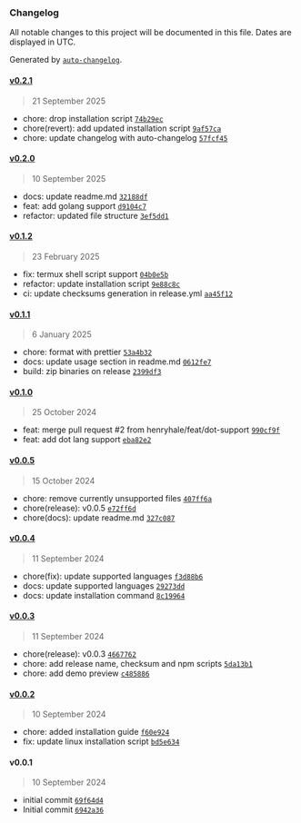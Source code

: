 ### Changelog

All notable changes to this project will be documented in this file. Dates are displayed in UTC.

Generated by [`auto-changelog`](https://github.com/CookPete/auto-changelog).

#### [v0.2.1](https://github.com/henryhale/depgraph/compare/v0.2.0...v0.2.1)

> 21 September 2025

- chore: drop installation script [`74b29ec`](https://github.com/henryhale/depgraph/commit/74b29ec22aacca5a45c56c67c05c52c0d93cd70e)
- chore(revert): add updated installation script [`9af57ca`](https://github.com/henryhale/depgraph/commit/9af57ca1363457db747db02025fca9b1ecc7a9c3)
- chore: update changelog with auto-changelog [`57fcf45`](https://github.com/henryhale/depgraph/commit/57fcf4518053f38255ae58d80b08a1f86e009be9)

#### [v0.2.0](https://github.com/henryhale/depgraph/compare/v0.1.2...v0.2.0)

> 10 September 2025

- docs: update readme.md [`32188df`](https://github.com/henryhale/depgraph/commit/32188dfb85f122c6e7a68acb201c2c7f42c1b5d8)
- feat: add golang support [`d9104c7`](https://github.com/henryhale/depgraph/commit/d9104c720a7f79a8c7311038d6fe768cd6409cca)
- refactor: updated file structure [`3ef5dd1`](https://github.com/henryhale/depgraph/commit/3ef5dd14355d2d4ac5e8861ff95c7e3ac66d5445)

#### [v0.1.2](https://github.com/henryhale/depgraph/compare/v0.1.1...v0.1.2)

> 23 February 2025

- fix: termux shell script support [`04b0e5b`](https://github.com/henryhale/depgraph/commit/04b0e5bd8cfc0c4c8eb4261ec9d9f264beee8004)
- refactor:  update installation script [`9e88c8c`](https://github.com/henryhale/depgraph/commit/9e88c8c8813de3edbe25519abe77d41244d48eea)
- ci: update checksums generation in release.yml [`aa45f12`](https://github.com/henryhale/depgraph/commit/aa45f12666353227cde2822589e9f091aa0dd9c7)

#### [v0.1.1](https://github.com/henryhale/depgraph/compare/v0.1.0...v0.1.1)

> 6 January 2025

- chore: format with prettier [`53a4b32`](https://github.com/henryhale/depgraph/commit/53a4b324c3b0ee183b867b62704dc2f32c95f8af)
- docs: update usage section in readme.md [`0612fe7`](https://github.com/henryhale/depgraph/commit/0612fe71793a42e1bdcfa2d04f79f326479a9d6c)
- build: zip binaries on release [`2399df3`](https://github.com/henryhale/depgraph/commit/2399df3c20e390a81d2bf5ec001e6411c5a2d581)

#### [v0.1.0](https://github.com/henryhale/depgraph/compare/v0.0.5...v0.1.0)

> 25 October 2024

- feat: merge pull request #2 from henryhale/feat/dot-support [`990cf9f`](https://github.com/henryhale/depgraph/commit/990cf9fdbbc8dad53aed300951c71c7d8200392e)
- feat: add dot lang support [`eba82e2`](https://github.com/henryhale/depgraph/commit/eba82e2d9487294297ceb5becc3d3a4136b5b7d5)

#### [v0.0.5](https://github.com/henryhale/depgraph/compare/v0.0.4...v0.0.5)

> 15 October 2024

- chore: remove currently unsupported files [`407ff6a`](https://github.com/henryhale/depgraph/commit/407ff6ab38b04046fae7688d987034ebae8a3e82)
- chore(release): v0.0.5 [`e72ff6d`](https://github.com/henryhale/depgraph/commit/e72ff6d5064216c66cbeadfd9f2fb61e0d80d2c8)
- chore(docs): update readme.md [`327c087`](https://github.com/henryhale/depgraph/commit/327c0873a2587c9eabcd8bf6b042f9d0d11a299c)

#### [v0.0.4](https://github.com/henryhale/depgraph/compare/v0.0.3...v0.0.4)

> 11 September 2024

- chore(fix): update supported languages [`f3d88b6`](https://github.com/henryhale/depgraph/commit/f3d88b69794e201972e975b674e8a60ed249dcf9)
- docs: update supported languages [`29273dd`](https://github.com/henryhale/depgraph/commit/29273ddea520fe42eadc163745afec3e9959a384)
- docs: update installation command [`8c19964`](https://github.com/henryhale/depgraph/commit/8c199645aec595ab342ab546a52f832095290820)

#### [v0.0.3](https://github.com/henryhale/depgraph/compare/v0.0.2...v0.0.3)

> 11 September 2024

- chore(release): v0.0.3 [`4667762`](https://github.com/henryhale/depgraph/commit/4667762b06ba1f604d5a7fc87b254f7607cab1cd)
- chore: add release name, checksum and npm scripts [`5da13b1`](https://github.com/henryhale/depgraph/commit/5da13b1d62ab526beb754143f05cf1fecd1fd3d5)
- chore: add demo preview [`c485886`](https://github.com/henryhale/depgraph/commit/c4858869d0cb3daa5e45752a4e98c0a87306eebd)

#### [v0.0.2](https://github.com/henryhale/depgraph/compare/v0.0.1...v0.0.2)

> 10 September 2024

- chore: added installation guide [`f60e924`](https://github.com/henryhale/depgraph/commit/f60e92408090e9eef5ba8135393eef0ca8325037)
- fix: update linux installation script [`bd5e634`](https://github.com/henryhale/depgraph/commit/bd5e634a50b078c32b1cf686f3f91498161d05f8)

#### v0.0.1

> 10 September 2024

- initial commit [`69f64d4`](https://github.com/henryhale/depgraph/commit/69f64d4642a62a4cd096ef16b401fb1559935845)
- Initial commit [`6942a36`](https://github.com/henryhale/depgraph/commit/6942a3645d4a3749c295e924ce6dfd5e2db0cf39)

